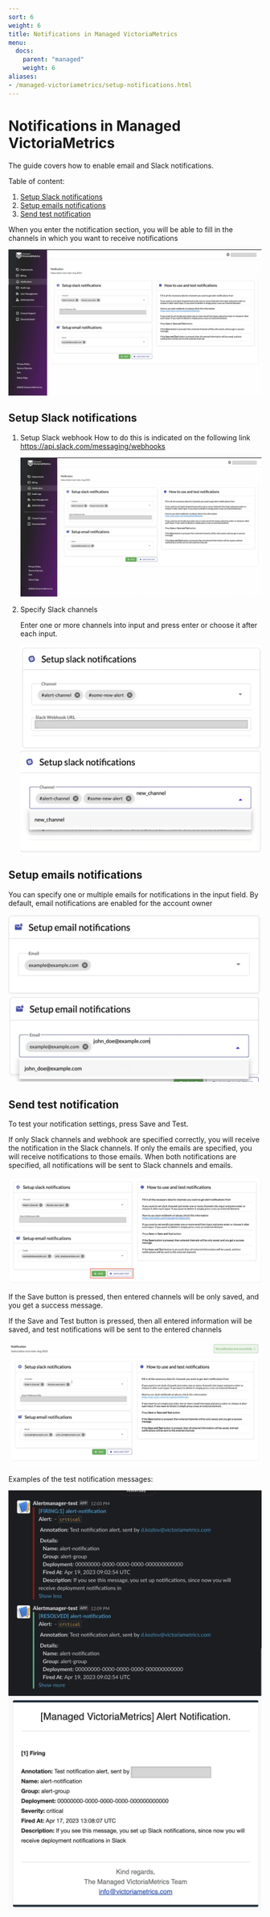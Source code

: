 ```yaml
---
sort: 6
weight: 6
title: Notifications in Managed VictoriaMetrics
menu:
  docs:
    parent: "managed"
    weight: 6
aliases:
- /managed-victoriametrics/setup-notifications.html
---
```

# Notifications in Managed VictoriaMetrics

The guide covers how to enable email and Slack notifications.

Table of content:
1. [Setup Slack notifications](#setup-slack-notifications)
1. [Setup emails notifications](#setup-emails-notifications)
1. [Send test notification](#send-test-notification)

When you enter the notification section, you will be able to fill in the channels in which you
want to receive notifications

<img src="notifications_view.webp" >

## Setup Slack notifications

1. Setup Slack webhook
   How to do this is indicated on the following link 
<a href="https://api.slack.com/messaging/webhooks" target="_blank">https://api.slack.com/messaging/webhooks</a>

   <img src="notifications_view.webp" >

1. Specify Slack channels

   Enter one or more channels into input and press enter or choose it after each input.

     <img src="notifications_setup_slack.webp" >
     <img src="notifications_setup_slack_enter_channel.webp">

## Setup emails notifications

You can specify one or multiple emails for notifications in the input field. By default, 
email notifications are enabled for the account owner

  <img src="notifications_setup_emails.webp" >
  <img src="notifications_setup_emails_input.webp" >


## Send test notification

To test your notification settings, press Save and Test.

If only Slack channels and webhook are specified correctly, you will receive the notification in the Slack channels.
If only the emails are specified, you will receive notifications to those emails.
When both notifications are specified, all notifications will be sent to Slack channels and emails.

  <img src="notifications_save_and_test.webp" >

If the Save button is pressed, then entered channels will be only saved, and you get a success message.

If the Save and Test button is pressed, then all entered information will be saved, 
and test notifications will be sent to the entered channels

  <img src="notifications_save_success.webp" >

Examples of the test notification messages:

  <img src="notifications_slack_test.webp" >

  <img src="notifications_email_test.webp" >

